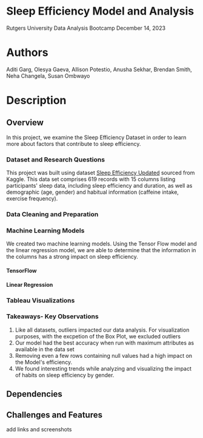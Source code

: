 # Sleep Efficiency Model and Analysis
Rutgers University Data Analysis Bootcamp
December 14, 2023
# Authors
Aditi Garg, Olesya Gaeva, Allison Potestio, Anusha Sekhar, Brendan Smith, Neha Changela, Susan Ombwayo
# Description
## Overview
In this project, we examine the Sleep Efficiency Dataset in order to learn more about factors that contribute to sleep efficiency. 
### Dataset and Research Questions
This project was built using dataset [Sleep Efficiency Updated](https://www.kaggle.com/datasets/ishhjain/sleep-efficiency-updated-dataset) sourced from Kaggle. 
This data set comprises 619 records with 15 columns listing participants' sleep data, including sleep efficiency and duration, as well as demographic (age, gender) and habitual information (caffeine intake, exercise frequency).

### Data Cleaning and Preparation
### Machine Learning Models
We created two machine learning models. Using the Tensor Flow model and the linear regression model, we are able to determine that the information in the columns has a strong impact on sleep efficiency.
#### TensorFlow
#### Linear Regression
### Tableau Visualizations
### Takeaways- Key Observations
  1. Like all datasets, outliers impacted our data analysis. For visualization purposes, with the excpetion of the Box Plot, we excluded outliers
  2. Our model had the best accuracy when run with maximum attributes as available in the data set
  3. Removing even a few rows containing null values had a high impact on the Model's efficiency.
  4. We found interesting trends while analyzing and visualizing the impact of habits on sleep efficiency by gender.
## Dependencies
## Challenges and Features
add links and screenshots
